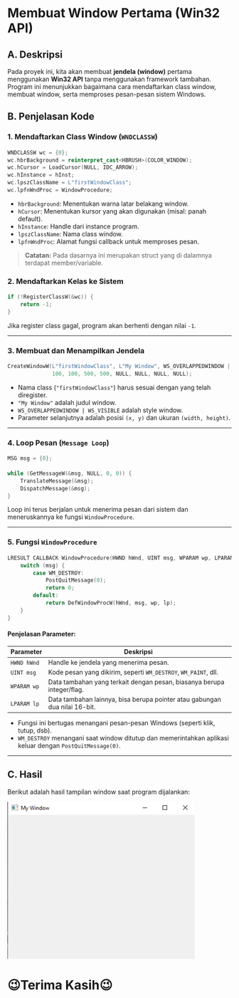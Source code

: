 # Membuat Window Pertama (Win32 API)

## A. Deskripsi

Pada proyek ini, kita akan membuat **jendela (window)** pertama menggunakan **Win32 API** tanpa menggunakan framework tambahan.  
Program ini menunjukkan bagaimana cara mendaftarkan class window, membuat window, serta memproses pesan-pesan sistem Windows.

## B. Penjelasan Kode

### 1. Mendaftarkan Class Window (`WNDCLASSW`)

```cpp
WNDCLASSW wc = {0};
wc.hbrBackground = reinterpret_cast<HBRUSH>(COLOR_WINDOW);
wc.hCursor = LoadCursor(NULL, IDC_ARROW);
wc.hInstance = hInst;
wc.lpszClassName = L"firstWindowClass";
wc.lpfnWndProc = WindowProcedure;
```

- `hbrBackground`: Menentukan warna latar belakang window.
- `hCursor`: Menentukan kursor yang akan digunakan (misal: panah default).
- `hInstance`: Handle dari instance program.
- `lpszClassName`: Nama class window.
- `lpfnWndProc`: Alamat fungsi callback untuk memproses pesan.

> **Catatan:** Pada dasarnya ini merupakan struct yang di dalamnya terdapat member/variable.

### 2. Mendaftarkan Kelas ke Sistem

```cpp
if (!RegisterClassW(&wc)) {
    return -1;
}
```

Jika register class gagal, program akan berhenti dengan nilai `-1`.

---

### 3. Membuat dan Menampilkan Jendela

```cpp
CreateWindowW(L"firstWindowClass", L"My Window", WS_OVERLAPPEDWINDOW | WS_VISIBLE, 
              100, 100, 500, 500, NULL, NULL, NULL, NULL);
```

- Nama class (`"firstWindowClass"`) harus sesuai dengan yang telah diregister.
- `"My Window"` adalah judul window.
- `WS_OVERLAPPEDWINDOW | WS_VISIBLE` adalah style window.
- Parameter selanjutnya adalah posisi `(x, y)` dan ukuran `(width, height)`.

---

### 4. Loop Pesan (`Message Loop`)

```cpp
MSG msg = {0};

while (GetMessageW(&msg, NULL, 0, 0)) {
    TranslateMessage(&msg);
    DispatchMessage(&msg);
}
```

Loop ini terus berjalan untuk menerima pesan dari sistem dan meneruskannya ke fungsi `WindowProcedure`.

---

### 5. Fungsi `WindowProcedure`

```cpp
LRESULT CALLBACK WindowProcedure(HWND hWnd, UINT msg, WPARAM wp, LPARAM lp) {
    switch (msg) {
        case WM_DESTROY:
            PostQuitMessage(0);
            return 0;
        default:
            return DefWindowProcW(hWnd, msg, wp, lp);
    }
}
```

#### Penjelasan Parameter:
| Parameter    | Deskripsi                                                                 |
|--------------|---------------------------------------------------------------------------|
| `HWND hWnd`  | Handle ke jendela yang menerima pesan.                                    |
| `UINT msg`   | Kode pesan yang dikirim, seperti `WM_DESTROY`, `WM_PAINT`, dll.           |
| `WPARAM wp`  | Data tambahan yang terkait dengan pesan, biasanya berupa integer/flag.    |
| `LPARAM lp`  | Data tambahan lainnya, bisa berupa pointer atau gabungan dua nilai 16-bit.|

- Fungsi ini bertugas menangani pesan-pesan Windows (seperti klik, tutup, dsb).
- `WM_DESTROY` menangani saat window ditutup dan memerintahkan aplikasi keluar dengan `PostQuitMessage(0)`.

---

## C. Hasil

Berikut adalah hasil tampilan window saat program dijalankan:

![window_example](../image/firstwindow.png)

# 😉Terima Kasih😉
